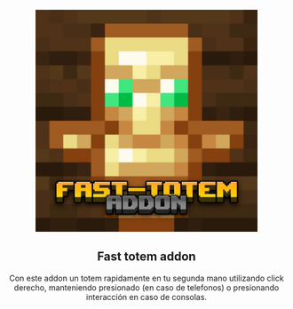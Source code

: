 <p align="center">
  <img src="./pack_icon.png" alt="icn" width=400>
  <h2 align="center">Fast totem addon</h2>
 <p align="center">
 Con este addon un totem rapidamente en tu segunda mano utilizando click derecho, manteniendo presionado (en caso de telefonos) o presionando interacción en caso de consolas.</p>
</p>

